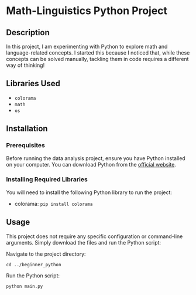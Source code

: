 # Math-Linguistics Python Project

## Description
In this project, I am experimenting with Python to explore math and language-related concepts. I started this because I noticed that, while these concepts can be solved manually, tackling them in code requires a different way of thinking!

## Libraries Used
- `colorama`
- `math`
- `os`

## Installation

### Prerequisites
Before running the data analysis project, ensure you have Python installed on your computer. You can download Python from the [official website](https://www.python.org/downloads/).

### Installing Required Libraries
You will need to install the following Python library to run the project:
- colorama: `pip install colorama`

## Usage
This project does not require any specific configuration or command-line arguments. Simply download the files and run the Python script:

Navigate to the project directory:
```
cd ../beginner_python
```
Run the Python script:
```
python main.py
```
